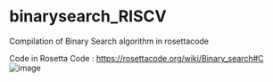 # binarysearch_RISCV
Compilation of Binary Search algorithm in rosettacode

Code in Rosetta Code : https://rosettacode.org/wiki/Binary_search#C
![image](https://user-images.githubusercontent.com/66481799/208310374-6b353892-36d2-47f9-b74a-35aa54f2c34c.png)
